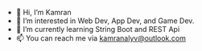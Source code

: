 - 👋 Hi, I’m Kamran
- 👀 I’m interested in Web Dev, App Dev, and Game Dev.
- 🌱 I’m currently learning String Boot and REST Api
- 📫 You can reach me via kamranalyv@outlook.com
